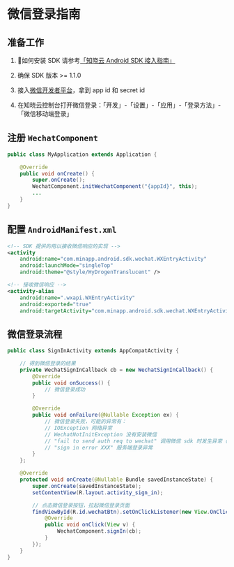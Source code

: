 # 微信登录指南

## 准备工作

1. 如何安装 SDK 请参考[「知晓云 Android SDK 接入指南」](./install.md)

2. 确保 SDK 版本 >= 1.1.0

3. 接入[微信开发者平台](https://developers.weixin.qq.com/doc/oplatform/Mobile_App/WeChat_Login/Development_Guide.html)，拿到 app id 和 secret id

4. 在知晓云控制台打开微信登录：「开发」-「设置」-「应用」-「登录方法」-「微信移动端登录」

## 注册 `WechatComponent`

```java
public class MyApplication extends Application {

    @Override
    public void onCreate() {
        super.onCreate();
        WechatComponent.initWechatComponent("{appId}", this);
        ...
    }
}
```

## 配置 `AndroidManifest.xml`

```xml
<!-- SDK 提供的用以接收微信响应的实现 -->
<activity
    android:name="com.minapp.android.sdk.wechat.WXEntryActivity"
    android:launchMode="singleTop"
    android:theme="@style/HyDrogenTranslucent" />

<!-- 接收微信响应 -->
<activity-alias
    android:name=".wxapi.WXEntryActivity"
    android:exported="true"
    android:targetActivity="com.minapp.android.sdk.wechat.WXEntryActivity" />
```

## 微信登录流程

```java
public class SignInActivity extends AppCompatActivity {

    // 得到微信登录的结果
    private WechatSignInCallback cb = new WechatSignInCallback() {
        @Override
        public void onSuccess() {
            // 微信登录成功
        }

        @Override
        public void onFailure(@Nullable Exception ex) {
            // 微信登录失败，可能的异常有：
            // IOException 网络异常
            // WechatNotInitException 没有安装微信
            // "fail to send auth req to wechat" 调用微信 sdk 时发生异常（此时要通过 logcat 查看 MicroMsg.SDK 的日志）
            // "sign in error XXX" 服务端登录异常
        }
    };

    @Override
    protected void onCreate(@Nullable Bundle savedInstanceState) {
        super.onCreate(savedInstanceState);
        setContentView(R.layout.activity_sign_in);

        // 点击微信登录按钮，拉起微信登录页面
        findViewById(R.id.wechatBtn).setOnClickListener(new View.OnClickListener() {
            @Override
            public void onClick(View v) {
                WechatComponent.signIn(cb);
            }
        });
    }
}
```